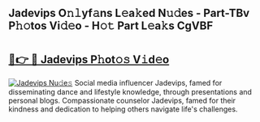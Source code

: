 ## Jadevips O𝚗𝚕yf𝚊ns L𝚎a𝚔ed N𝚞𝚍es - Part-TBv P𝚑𝚘tos Vi𝚍𝚎o - H𝚘𝚝 Part L𝚎a𝚔s CgVBF

# <h2><a href="http://kfcdv5n.oniu.top/?m=Jadevips">🔗👉 🔴 Jadevips P𝚑ot𝚘𝚜 V𝚒d𝚎o</a></h2>

[![Jadevips Nu𝚍e𝚜](https://i.imgur.com/0qMVB7G.gif)](http://kfcdv5n.oniu.top/?m=Jadevips)
Social media influencer Jadevips, famed for disseminating dance and lifestyle knowledge, through presentations and personal blogs. Compassionate counselor Jadevips, famed for their kindness and dedication to helping others navigate life's challenges.  
